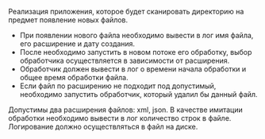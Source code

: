 Реализация приложения, которое будет сканировать директорию на предмет появление новых файлов. 
* При появлении нового файла необходимо вывести в лог имя файла, его расширение и дату создания. 
* После необходимо запустить в новом потоке его обработку, выбор обработчика осуществляется в зависимости от расширения. 
* Обработчик должен вывести в лог о времени начала обработки и общее время обработки файла. 
* Если файл по расширению не подходит под допустимый, необходимо запустить 
обработчик, который удалил бы данный файл.

Допустимы два расширения файлов: xml, json.
В качестве имитации обработки необходимо вывести в лог количество строк в файле.
Логирование должно осуществляться в файл на диске.
